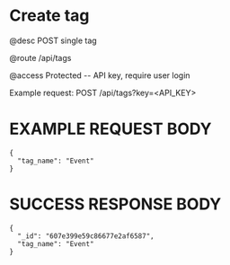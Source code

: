 # Create tag
@desc POST single tag

@route /api/tags

@access Protected -- API key, require user login

Example request: POST /api/tags?key=<API_KEY>

# EXAMPLE REQUEST BODY
```
{
  "tag_name": "Event"
}
```

# SUCCESS RESPONSE BODY
```
{
  "_id": "607e399e59c86677e2af6587",
  "tag_name": "Event"
}
```